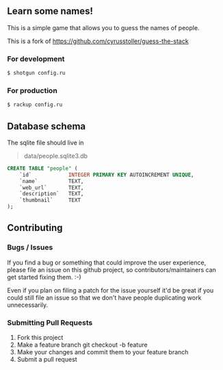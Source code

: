 ## Learn some names!

This is a simple game that allows you to guess the names of people.

This is a fork of https://github.com/cyrusstoller/guess-the-stack

### For development

```bash
$ shotgun config.ru
```

### For production

```bash
$ rackup config.ru
```

## Database schema

The sqlite file should live in

> data/people.sqlite3.db

```sql
CREATE TABLE "people" (
	`id`			INTEGER PRIMARY KEY AUTOINCREMENT UNIQUE,
	`name`			TEXT,
	`web_url`		TEXT,
	`description`	TEXT,
	`thumbnail`		TEXT
);
```

## Contributing

### Bugs / Issues

If you find a bug or something that could improve the user experience, please file an issue on this github project, so contributors/maintainers can get started fixing them. :-)

Even if you plan on filing a patch for the issue yourself it'd be great if you could still file an issue so that we don't have people duplicating work unnecessarily.

### Submitting Pull Requests

1. Fork this project
2. Make a feature branch git checkout -b feature
3. Make your changes and commit them to your feature branch
4. Submit a pull request